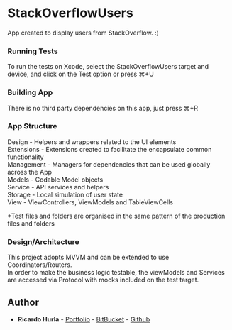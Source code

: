# StackOverflowUsers
App created to display users from StackOverflow. :)

### Running Tests
To run the tests on Xcode, select the StackOverflowUsers target and device, and click on the Test option or press ⌘+U

### Building App
There is no third party dependencies on this app, just press ⌘+R

### App Structure
Design - Helpers and wrappers related to the UI elements  
Extensions - Extensions created to facilitate the encapsulate common functionality  
Management - Managers for dependencies that can be used globally across the App  
Models - Codable Model objects  
Service - API services and helpers  
Storage - Local simulation of user state  
View - ViewControllers, ViewModels and TableViewCells  

*Test files and folders are organised in the same pattern of the production files and folders

### Design/Architecture
This project adopts MVVM and can be extended to use Coordinators/Routers.  
In order to make the business logic testable, the viewModels and Services are accessed via Protocol with mocks included on the test target.

## Author
* **Ricardo Hurla** - [Portfolio](https://rihurla.com)  -  [BitBucket](https://bitbucket.org/rihurla/)  -  [Github](https://github.com/rihurla)
